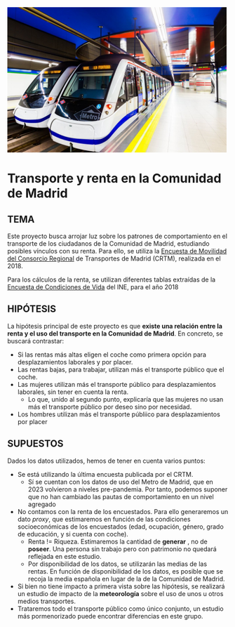 <img src="./img/metro_madrid.jpg" alt="drawing" width="500"/>

# Transporte y renta en la Comunidad de Madrid

## TEMA
Este proyecto busca arrojar luz sobre los patrones de comportamiento en el transporte de los ciudadanos de la Comunidad de Madrid, estudiando posibles vínculos con su renta. Para ello, se utiliza la [Encuesta de Movilidad del Consorcio Regional](https://datos.comunidad.madrid/dataset/resultados-edm2018) de Transportes de Madrid (CRTM), realizada en el 2018.

Para los cálculos de la renta, se utilizan diferentes tablas extraídas de la [Encuesta de Condiciones de Vida](https://ine.es/dyngs/INEbase/es/operacion.htm?c=Estadistica_C&cid=1254736176807&menu=ultiDatos&idp=1254735976608) del INE, para el año 2018

## HIPÓTESIS
La hipótesis principal de este proyecto es que **existe una relación entre la renta y el uso del transporte en la Comunidad de Madrid**. En concreto, se buscará contrastar:
+ Si las rentas más altas eligen el coche como primera opción para desplazamientos laborales y por placer.
+ Las rentas bajas, para trabajar, utilizan más el transporte público que el coche.
+ Las mujeres utilizan más el transporte público para desplazamientos laborales, sin tener en cuenta la renta.
    + Lo que, unido al segundo punto, explicaría que las mujeres no usan más el transporte público por deseo sino por necesidad.
+ Los hombres utilizan más el transporte públiico para desplazamientos por placer

## SUPUESTOS
Dados los datos utilizados, hemos de tener en cuenta varios puntos:
+ Se está utilizando la última encuesta publicada por el CRTM.
    + Sí se cuentan con los datos de uso del Metro de Madrid, que en 2023 volvieron a niveles pre-pandemia. Por tanto, podemos suponer que no han cambiado las pautas de comportamiento en un nivel agregado
+ No contamos con la renta de los encuestados. Para ello generaremos un dato *proxy*, que estimaremos en función de las condiciones socioeconómicas de los encuestados (edad, ocupación, género, grado de educación, y si cuenta con coche).
    + Renta != Riqueza. Estimaremos la cantidad de **generar** , no de **poseer**. Una persona sin trabajo pero con patrimonio no quedará reflejada en este estudio.
    + Por disponibilidad de los datos, se utilizarán las medias de las rentas. En función de disponibilidad de los datos, es posible que se recoja la media española en lugar de la de la Comunidad de Madrid.
+ Si bien no tiene impacto a primera vista sobre las hipótesis, se realizará un estudio de impacto de la **meteorología** sobre el uso de unos u otros medios transportes.
+ Trataremos todo el transporte público como único conjunto, un estudio más pormenorizado puede encontrar diferencias en este grupo.